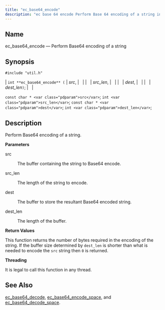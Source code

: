 ```yaml
---
title: "ec_base64_encode"
description: "ec base 64 encode Perform Base 64 encoding of a string int ec base 64 encode src src len dest dest len const char src int src len const char dest int dest len Perform Base 64 encoding of a string src The buffer containing the string to Base 64..."
---
```


<a name="apis.ec_base64_encode"></a> 
## Name

ec_base64_encode — Perform Base64 encoding of a string

## Synopsis

`#include "util.h"`

| `int **ec_base64_encode** (` | <var class="pdparam">src</var>, |   |
|   | <var class="pdparam">src_len</var>, |   |
|   | <var class="pdparam">dest</var>, |   |
|   | <var class="pdparam">dest_len</var>`)`; |   |

`const char * <var class="pdparam">src</var>`;
`int <var class="pdparam">src_len</var>`;
`const char * <var class="pdparam">dest</var>`;
`int <var class="pdparam">dest_len</var>`;<a name="idp47466800"></a> 
## Description

Perform Base64 encoding of a string.

**<a name="idp47468016"></a> Parameters**

<dl class="variablelist">

<dt>src</dt>

<dd>

The buffer containing the string to Base64 encode.

</dd>

<dt>src_len</dt>

<dd>

The length of the string to encode.

</dd>

<dt>dest</dt>

<dd>

The buffer to store the resultant Base64 encoded string.

</dd>

<dt>dest_len</dt>

<dd>

The length of the buffer.

</dd>

</dl>

**<a name="idp47476336"></a> Return Values**

This function returns the number of bytes required in the encoding of the string. If the buffer size determined by `dest_len` is shorter than what is needed to encode the `src` string then `0` is returned.

**<a name="idp47478736"></a> Threading**

It is legal to call this function in any thread.

<a name="idp47479840"></a> 
## See Also

[ec_base64_decode](/momentum/3/3-api/apis-ec-base-64-decode), [ec_base64_encode_space](/momentum/3/3-api/apis-ec-base-64-encode-space), and [ec_base64_decode_space](/momentum/3/3-api/apis-ec-base-64-decode-space).